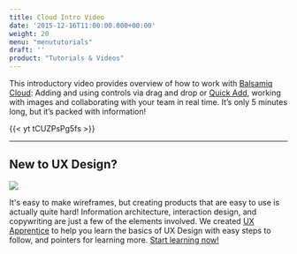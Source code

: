 ```yaml
---
title: Cloud Intro Video
date: '2015-12-16T11:00:00.000+00:00'
weight: 20
menu: "menututorials"
draft: ''
product: "Tutorials & Videos"
---
```


This introductory video provides overview of how to work with [Balsamiq Cloud](https://balsamiq.cloud/): Adding and using controls via drag and drop or [Quick Add](https://docs.balsamiq.com/cloud/overview/#the-quick-add-tool), working with images and collaborating with your team in real time. It’s only 5 minutes long, but it’s packed with information!

{{< yt tCUZPsPg5fs >}}

* * *

## New to UX Design?

[![](https://media.balsamiq.com/img/support/resources/uxapprentice.png)](https://www.uxapprentice.com)

It's easy to make wireframes, but creating products that are easy to use is actually quite hard! Information architecture, interaction design, and copywriting are just a few of the elements involved. We created [UX Apprentice](https://www.uxapprentice.com) to help you learn the basics of UX Design with easy steps to follow, and pointers for learning more. [Start learning now!](https://www.uxapprentice.com)
